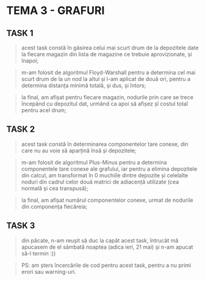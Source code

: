 # TEMA 3 - GRAFURI

## TASK 1

> acest task constă în găsirea celui mai scurt drum de la depozitele date la 
fiecare magazin din lista de magazine ce trebuie aprovizionate, și înapoi;

> m-am folosit de algoritmul Floyd-Warshall pentru a determina cel mai scurt drum de la un nod la altul
și l-am aplicat de două ori, pentru a determina distanța minimă totală, și dus, și întors;

> la final, am afișat pentru fiecare magazin, nodurile prin care se trece începând cu depozitul dat, 
urmând ca apoi să afișez șî costul total pentru acel drum;

## TASK 2

> acest task constă în determinarea componentelor tare conexe, din care nu au voie să aparțină însă și depozitele;

> m-am folosit de algoritmul Plus-Minus pentru a determina componentele tare conexe ale grafului, 
iar pentru a elimina depozitele din calcul, am transformat în 0 muchiile dintre depozite și celelalte noduri
din cadrul celor două matrici de adiacență utilizate (cea normală și cea transpusă);

> la final, am afișat numărul componentelor conexe, urmat de nodurile din componența fiecăreia;

## TASK 3

> din păcate, n-am reușit să duc la capăt acest task, întrucât mă apucasem de el sâmbată noaptea (adica ieri, 21 mai) 
și n-am apucat să-l termin :))

> PS: am șters încercările de cod pentru acest task, pentru a nu primi erori sau warning-uri.